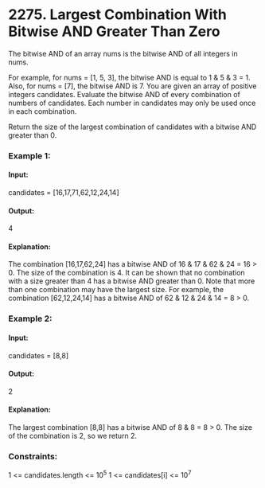 # 2275. Largest Combination With Bitwise AND Greater Than Zero
The bitwise AND of an array nums is the bitwise AND of all integers in nums.

For example, for nums = [1, 5, 3], the bitwise AND is equal to 1 & 5 & 3 = 1.
Also, for nums = [7], the bitwise AND is 7.
You are given an array of positive integers candidates. Evaluate the bitwise AND of every combination of numbers of candidates. Each number in candidates may only be used once in each combination.

Return the size of the largest combination of candidates with a bitwise AND greater than 0.

### Example 1:
#### Input:
candidates = [16,17,71,62,12,24,14]
#### Output:
4
#### Explanation:
The combination [16,17,62,24] has a bitwise AND of 16 & 17 & 62 & 24 = 16 > 0.
The size of the combination is 4.
It can be shown that no combination with a size greater than 4 has a bitwise AND greater than 0.
Note that more than one combination may have the largest size.
For example, the combination [62,12,24,14] has a bitwise AND of 62 & 12 & 24 & 14 = 8 > 0.

### Example 2:
#### Input:
candidates = [8,8]
#### Output:
2
#### Explanation:
The largest combination [8,8] has a bitwise AND of 8 & 8 = 8 > 0.
The size of the combination is 2, so we return 2.
 
### Constraints:
1 <= candidates.length <= $`10^5`$
1 <= candidates[i] <= $`10^7`$

